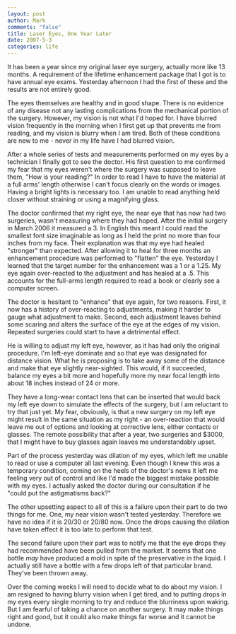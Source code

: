 ```yaml
--- 
layout: post
author: Mark
comments: "false"
title: Laser Eyes, One Year Later
date: 2007-5-3
categories: life
---
```

It has been a year since my original laser eye surgery, actually more like 13 months.  A requirement of the lifetime enhancement package that I got is to have annual eye exams.  Yesterday afternoon I had the first of these and the results are not entirely good.

The eyes themselves are healthy and in good shape.  There is no evidence of any disease not any lasting complications from the mechanical portion of the surgery.  However, my vision is not what I'd hoped for.  I have blurred vision frequently in the morning when I first get up that prevents me from reading, and my vision is blurry when I am tired.  Both of these conditions are new to me - never in my life have I had blurred vision.

After a whole series of tests and measurements performed on my eyes by a technician I finally got to see the doctor.  His first question to me confirmed my fear that my eyes weren't where the surgery was supposed to leave them, "How is your reading?"  In order to read I have to have the material at a full arms' length otherwise I can't focus clearly on the words or images.  Having a bright lights is necessary too.  I am unable to read anything held closer without straining or using a magnifying glass.

The doctor confirmed that my right eye, the near eye that has now had two surgeries, wasn't measuring where they had hoped.  After the initial surgery in March 2006 it measured a 3.  In English this meant I could read the smallest font size imaginable as long as I held the print no more than four inches from my face.  Their explanation was that my eye had healed "stronger" than expected.  After allowing it to heal for three months an enhancement procedure was performed to "flatten" the eye.  Yesterday I learned that the target number for the enhancement was a 1 or a 1.25.  My eye again over-reacted to the adjustment and has healed at a .5.  This accounts for the full-arms length required to read a book or clearly see a computer screen.

The doctor is hesitant to "enhance" that eye again, for two reasons.  First, it now has a history of over-reacting to adjustments, making it harder to gauge what adjustment to make.  Second, each adjustment leaves behind some scaring and alters the surface of the eye at the edges of my vision.  Repeated surgeries could start to have a detrimental effect.

He is willing to adjust my left eye, however, as it has had only the original procedure.  I'm left-eye dominate and so that eye was designated for distance vision.  What he is proposing is to take away some of the distance and make that eye slightly near-sighted.  This would, if it succeeded, balance my eyes a bit more and hopefully more my near focal length into about 18 inches instead of 24 or more.

They have a long-wear contact lens that can be inserted that would back my left eye down to simulate the effects of the surgery, but I am reluctant to try that just yet.  My fear, obviously, is that a new surgery on my left eye might result in the same situation as my right - an over-reaction that would leave me out of options and looking at corrective lens, either contacts or glasses.  The remote possibility that after a year, two surgeries and $3000, that I might have to buy glasses again leaves me understandably upset.

Part of the process yesterday was dilation of my eyes, which left me unable to read or use a computer all last evening.  Even though I knew this was a temporary condition, coming on the heels of the doctor's news it left me feeling very out of control and like I'd made the biggest mistake possible with my eyes.  I actually asked the doctor during our consultation if he "could put the astigmatisms back?"

The other upsetting aspect to all of this is a failure upon their part to do two things for me.  One, my near vision wasn't tested yesterday.  Therefore we have no idea if it is 20/30 or 20/80 now.  Once the drops causing the dilation have taken effect it is too late to perform that test.

The second failure upon their part was to notify me that the eye drops they had recommended have been pulled from the market.  It seems that one bottle <em>may</em> have produced a mold in spite of the preservative in the liquid.  I actually still have a bottle with a few drops left of that particular brand.  They've been thrown away.

Over the coming weeks I will need to decide what to do about my vision.  I am resigned to having blurry vision when I get tired, and to putting drops in my eyes every single morning to try and reduce the blurriness upon waking.  But I am fearful of taking a chance on another surgery.  It may make things right and good, but it could also make things far worse and it cannot be undone.
